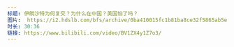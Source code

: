 ```yaml
---
标题: 伊朗沙特为何复交？为什么在中国？美国怕了吗？
图片:  https://i2.hdslb.com/bfs/archive/0ba410015fc1b81ba8ce32f5865ab5e430c342db.jpg@320w_200h_1c_!web-space-upload-video.webp
时长: 30:36
链接: https://www.bilibili.com/video/BV1ZX4y1Z7o3/
---
```

